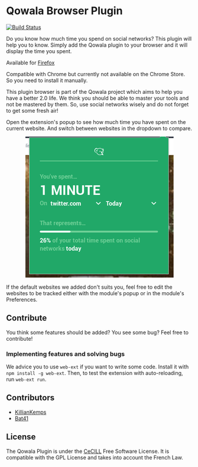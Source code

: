 # Qowala Browser Plugin

[![Build Status](https://travis-ci.org/Qowala/browser-extension.svg?branch=master)](https://travis-ci.org/Qowala/browser-extension)

Do you know how much time you spend on social networks? This plugin will help you to know.
Simply add the Qowala plugin to your browser and it will display the time you spent.

Available for [Firefox](https://addons.mozilla.org/en-us/firefox/addon/qowala/)

Compatible with Chrome but currently not available on the Chrome Store. So you need to install it manually.

This plugin browser is part of the Qowala project which aims to help you have a better 2.0 life.
We think you should be able to master your tools and not be mastered by them. So, use social networks wisely and do not forget to get some fresh air!

Open the extension's popup to see how much time you have spent on the current website. And switch between websites in the dropdown to compare.

<div style="text-align:center"><img src="screenshot-popup.png" alt="Popup"></div>

If the default websites we added don't suits you, feel free to edit the websites to be tracked either with the module's popup or in the module's Preferences.

## Contribute

You think some features should be added? You see some bug? Feel free to contribute!

### Implementing features and solving bugs

We advice you to use `web-ext` if you want to write some code. Install it with `npm install -g web-ext`.
Then, to test the extension with auto-reloading, run `web-ext run`.

## Contributors

- [KillianKemps](https://github.com/KillianKemps)
- [Bat41](https://github.com/Bat41)

## License

The Qowala Plugin is under the [CeCILL](LICENSE.md) Free Software License. It is compatible with the GPL License and takes into account the French Law.
